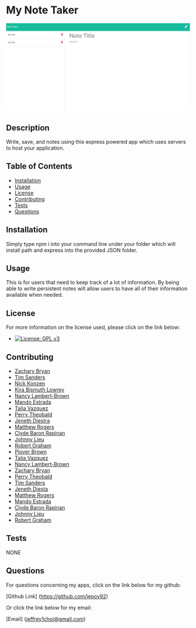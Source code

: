 
# My Note Taker
![My Note Taker image](MyNoteTaker.PNG)
## Description 

Write, save, and notes using this express powered app which uses servers to host your application.


## Table of Contents


* [Installation](#installation)
* [Usage](#usage)
* [License](#license)
* [Contributing](#contributing)
* [Tests](#tests)
* [Questions](#questions)


## Installation

Simply type npm i into your command line under your folder which will install path and express into the provided JSON folder.

## Usage 

This is for users that need to keep track of a lot of information. By being able to write persistent notes will allow users to have all of their information available when needed. 

## License

  For more information on the license used, please click on the link below:

- [![License: GPL v3](https://img.shields.io/badge/License-GPL%20v3-blue.svg)](http://www.gnu.org/licenses/gpl-3.0)



## Contributing

- [Zachary Bryan](https://github.com/zacharybryan)
- [Tim Sanders](https://github.com/tbsanders5)
- [Nick Konzen](https://github.com/NTKonzen)
- [Kira Bismuth Lowrey](https://github.com/KILowrey)
- [Nancy Lambert-Brown](https://github.com/n-lambert)
- [Mando Estrada](https://github.com/Mando619)
- [Talia Vazquez](https://github.com/taliavazquez)
- [Perry Theobald](https://github.com/perrytjr)
- [Jeneth Diestra](https://github.com/jen6one9)
- [Matthew Rogers](https://github.com/Rogers-Development-Services)
- [Clyde Baron Rapinan](https://github.com/clydebaron2000)
- [Johnny Lieu](https://github.com/johnnylieu)
- [Robert Graham](https://github.com/Robmgraham)
- [Plover Brown](https://github.com/rebgrasshopper)
- [Talia Vazquez](https://github.com/taliavazquez)
- [Nancy Lambert-Brown](https://github.com/n-lambert)
- [Zachary Bryan](https://github.com/zacharybryan)
- [Perry Theobald](https://github.com/perrytjr)
- [Tim Sanders](https://github.com/tbsanders5)
- [Jeneth Diesta](https://github.com/jen6one9)
- [Matthew Rogers](https://github.com/Rogers-Development-Services)
- [Mando Estrada](https://github.com/Mando619)
- [Clyde Baron Rapinan](https://github.com/clydebaron2000)
- [Johnny Lieu](https://github.com/johnnylieu)
- [Robert Graham](https://github.com/Robmgraham)

## Tests 

NONE

## Questions

  For questions concerning my apps, click on the link below for my github:

  [Github Link] (https://github.com/jepoy92)

  Or click the link below for my email:

  [Email] (jeffrey1choi@gmail.com)
